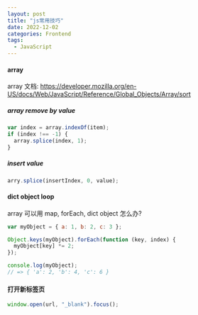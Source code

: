 ```yaml
---
layout: post
title: "js常用技巧"
date: 2022-12-02
categories: Frontend
tags:
  - JavaScript
---
```


#### array

array 文档: <https://developer.mozilla.org/en-US/docs/Web/JavaScript/Reference/Global_Objects/Array/sort>

##### array remove by value

```js
var index = array.indexOf(item);
if (index !== -1) {
  array.splice(index, 1);
}
```

##### insert value

```js
arry.splice(insertIndex, 0, value);
```

#### dict object loop

array 可以用 map, forEach, dict object 怎么办?

```js
var myObject = { a: 1, b: 2, c: 3 };

Object.keys(myObject).forEach(function (key, index) {
  myObject[key] *= 2;
});

console.log(myObject);
// => { 'a': 2, 'b': 4, 'c': 6 }
```

#### 打开新标签页

```js
window.open(url, "_blank").focus();
```